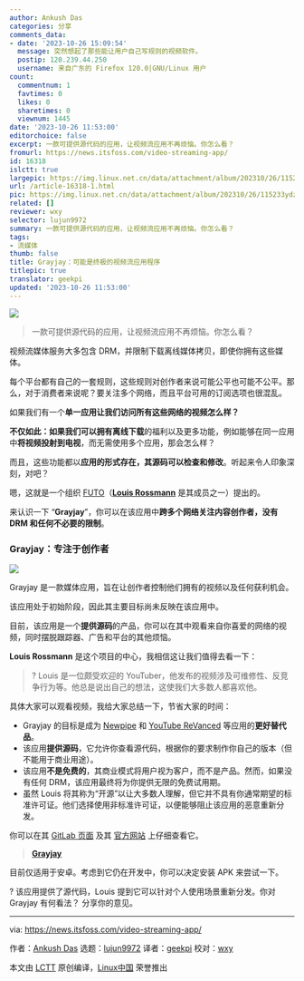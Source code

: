 ```yaml
---
author: Ankush Das
categories: 分享
comments_data:
- date: '2023-10-26 15:09:54'
  message: 突然想起了那些能让用户自己写规则的视频软件。
  postip: 120.239.44.250
  username: 来自广东的 Firefox 120.0|GNU/Linux 用户
count:
  commentnum: 1
  favtimes: 0
  likes: 0
  sharetimes: 0
  viewnum: 1445
date: '2023-10-26 11:53:00'
editorchoice: false
excerpt: 一款可提供源代码的应用，让视频流应用不再烦恼。你怎么看？
fromurl: https://news.itsfoss.com/video-streaming-app/
id: 16318
islctt: true
largepic: https://img.linux.net.cn/data/attachment/album/202310/26/115233ydzdt8kedtkkt7ti.jpg
url: /article-16318-1.html
pic: https://img.linux.net.cn/data/attachment/album/202310/26/115233ydzdt8kedtkkt7ti.jpg.thumb.jpg
related: []
reviewer: wxy
selector: lujun9972
summary: 一款可提供源代码的应用，让视频流应用不再烦恼。你怎么看？
tags:
- 流媒体
thumb: false
title: Grayjay：可能是终极的视频流应用程序
titlepic: true
translator: geekpi
updated: '2023-10-26 11:53:00'
---
```


![](https://img.linux.net.cn/data/attachment/album/202310/26/115233ydzdt8kedtkkt7ti.jpg)



> 
> 一款可提供源代码的应用，让视频流应用不再烦恼。你怎么看？
> 
> 
> 


视频流媒体服务大多包含 DRM，并限制下载离线媒体拷贝，即使你拥有这些媒体。


每个平台都有自己的一套规则，这些规则对创作者来说可能公平也可能不公平。那么，对于消费者来说呢？要关注多个网络，而且平台可用的订阅选项也很混乱。


如果我们有一个**单一应用让我们访问所有这些网络的视频怎么样？**


**不仅如此：如果我们可以拥有离线下载**的福利以及更多功能，例如能够在同一应用中**将视频投射到电视**，而无需使用多个应用，那会怎么样？


而且，这些功能都以**应用的形式存在，其源码可以检查和修改**。听起来令人印象深刻，对吧？


嗯，这就是一个组织 [FUTO](https://futo.org/)（[**Louis Rossmann**](https://www.youtube.com/@rossmanngroup) 是其成员之一）提出的。


来认识一下 “**Grayjay**”，你可以在该应用中**跨多个网络关注内容创作者，没有 DRM 和任何不必要的限制**。


### Grayjay：专注于创作者


![](https://img.linux.net.cn/data/attachment/album/202310/26/115328hkl7xn7vy9nzyvgl.jpg)


Grayjay 是一款媒体应用，旨在让创作者控制他们拥有的视频以及任何获利机会。


该应用处于初始阶段，因此其主要目标尚未反映在该应用中。


目前，该应用是一个**提供源码**的产品，你可以在其中观看来自你喜爱的网络的视频，同时摆脱跟踪器、广告和平台的其他烦恼。


**Louis Rossmann** 是这个项目的中心，我相信这让我们值得去看一下：



> 
> ? Louis 是一位颇受欢迎的 YouTuber，他发布的视频涉及可维修性、反竞争行为等。他总是说出自己的想法，这使我们大多数人都喜欢他。
> 
> 
> 


具体大家可以观看视频，我给大家总结一下，节省大家的时间：


* Grayjay 的目标是成为 [Newpipe](https://newpipe.net/) 和 [YouTube ReVanced](https://revanced.app/) 等应用的**更好替代品**。
* 该应用**提供源码**，它允许你查看源代码，根据你的要求制作你自己的版本（但不能用于商业用途）。
* 该应用**不是免费的**，其商业模式将用户视为客户，而不是产品。然而，如果没有任何 DRM，该应用最终将为你提供无限的免费试用期。
* 虽然 Louis 将其称为“开源”以让大多数人理解，但它并不具有你通常期望的标准许可证。他们选择使用非标准许可证，以便能够阻止该应用的恶意重新分发。


你可以在其 [GitLab 页面](https://gitlab.futo.org/videostreaming/grayjay) 及其 [官方网站](https://grayjay.app/) 上仔细查看它。



> 
> **[Grayjay](https://grayjay.app/)**
> 
> 
> 


目前仅适用于安卓。考虑到它仍在开发中，你可以决定安装 APK 来尝试一下。


? 该应用提供了源代码，Louis 提到它可以针对个人使用场景重新分发。你对 Grayjay 有何看法？ 分享你的意见。




---


via: <https://news.itsfoss.com/video-streaming-app/>


作者：[Ankush Das](https://news.itsfoss.com/author/ankush/) 选题：[lujun9972](https://github.com/lujun9972) 译者：[geekpi](https://github.com/geekpi) 校对：[wxy](https://github.com/wxy)


本文由 [LCTT](https://github.com/LCTT/TranslateProject) 原创编译，[Linux中国](https://linux.cn/) 荣誉推出